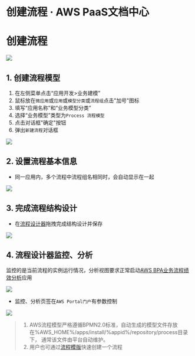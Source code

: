 # 创建流程 · AWS PaaS文档中心

# 创建流程

[![](https://docs.awspaas.com/user-manual/aws-pass-console-user-manual-process-64ga/create_flow/createprocess.gif)](<createprocess.gif>)

## 1\. 创建流程模型

  1. 在左侧菜单点击“应用开发>业务建模”
  2. 鼠标放在`微应用`或`应用`或`模型分类`或`流程组`点击"加号"图标
  3. 填写“应用名称”和“业务模型分类”
  4. 选择“业务模型”类型为`Process 流程模型`
  5. 点击对话框"确定"按钮
  6. 弹出`新建流程`对话框

[![](https://docs.awspaas.com/getting-started-guide/aws-process-app-quick-start-guide/create-process/21.png)](<https://docs.awspaas.com/getting-started-guide/aws-process-app-quick-start-guide/create-process/21.png>)

## 2\. 设置流程基本信息

  * 同一应用内，多个流程中流程组名相同时，会自动显示在一起

[![](https://docs.awspaas.com/getting-started-guide/aws-process-app-quick-start-guide/create-process/22.png)](<https://docs.awspaas.com/getting-started-guide/aws-process-app-quick-start-guide/create-process/22.png>)

## 3\. 完成流程结构设计

  * 在[流程设计器](<https://docs.awspaas.com/reference-guide/aws-paas-process-reference-guide/process_designer/online_desinger.html>)拖拽完成结构设计并保存

[![](https://docs.awspaas.com/getting-started-guide/aws-process-app-quick-start-guide/create-process/28.png)](<https://docs.awspaas.com/getting-started-guide/aws-process-app-quick-start-guide/create-process/28.png>)

## 4\. 流程设计器监控、分析

监控的是当前流程的实例运行情况，分析视图要求正常启动[AWS BPA业务流程绩效分析](<https://docs.awspaas.com/apps/com.actionsoft.apps.coe.bpa/appendix/appendix1.html>)应用

[![](https://docs.awspaas.com/user-manual/aws-pass-console-user-manual-process-64ga/create_flow/analysis.png)](<analysis.png>)

  * 监控、分析页签在`AWS Portal门户`有参数控制

[![](https://docs.awspaas.com/user-manual/aws-pass-console-user-manual-process-64ga/create_flow/analysis-1.png)](<analysis-1.png>)

>   1. AWS流程模型严格遵循BPMN2.0标准，自动生成的模型文件存放在%AWS_HOME%/apps/install/%appid%/repository/process目录下， 通常该文件由平台自动维护。
>   2. 用户也可通过[流程模版](<https://docs.awspaas.com/apps/com.actionsoft.apps.addons.processdeftpl/>)快速创建一个流程
>